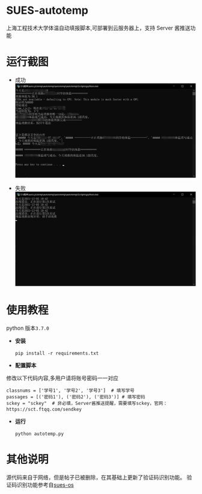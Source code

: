 # SUES-autotemp

上海工程技术大学体温自动填报脚本,可部署到云服务器上，支持 Server 酱推送功能

# 运行截图

- 成功
  ![成功](./success.png)

- 失败
  ![失败](./fail.png)

# 使用教程

python 版本`3.7.0`

- **安装**

  `pip install -r requirements.txt`

- **配置脚本**

修改以下代码内容,多用户请将账号密码一一对应

```
classnums = ['学号1', '学号2', '学号3']  # 填写学号
passages = [('密码1'), ('密码2'), ('密码3')] # 填写密码
sckey = "sckey"  # 非必填，Server酱推送提醒，需要填写sckey，官网：https://sct.ftqq.com/sendkey
```

- **运行**

  `python autotemp.py`

# 其他说明

源代码来自于网络，但是帖子已被删除，在其基础上更新了验证码识别功能。
验证码识别功能参考自[sues-os](https://github.com/zsqw123/sues-os)
